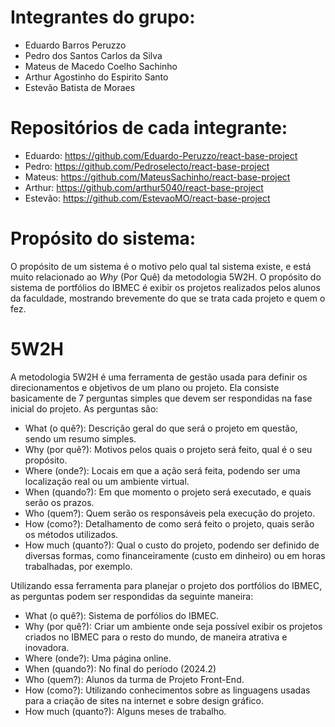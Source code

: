 # Integrantes do grupo:
- Eduardo Barros Peruzzo
- Pedro dos Santos Carlos da Silva
- Mateus de Macedo Coelho Sachinho
- Arthur Agostinho do Espirito Santo
- Estevão Batista de Moraes

# Repositórios de cada integrante:
- Eduardo: https://github.com/Eduardo-Peruzzo/react-base-project
- Pedro: https://github.com/Pedroselecto/react-base-project
- Mateus: https://github.com/MateusSachinho/react-base-project
- Arthur: https://github.com/arthur5040/react-base-project
- Estevão: https://github.com/EstevaoMO/react-base-project

# Propósito do sistema:
O propósito de um sistema é o motivo pelo qual tal sistema existe, e está muito relacionado ao  _Why_ (Por Quê) da metodologia 5W2H. O propósito do sistema de portfólios do IBMEC é exibir os projetos realizados pelos alunos da faculdade, mostrando brevemente do que se trata cada projeto e quem o fez.

# 5W2H
A metodologia 5W2H é uma ferramenta de gestão usada para definir os direcionamentos e objetivos de um plano ou projeto. Ela consiste basicamente de 7 perguntas simples que devem ser respondidas na fase inicial do projeto. As perguntas são:
- What (o quê?): Descrição geral do que será o projeto em questão, sendo um resumo simples.
- Why (por quê?): Motivos pelos quais o projeto será feito, qual é o seu propósito.
- Where (onde?): Locais em que a ação será feita, podendo ser uma localização real ou um ambiente virtual.
- When (quando?): Em que momento o projeto será executado, e quais serão os prazos.
- Who (quem?): Quem serão os responsáveis pela execução do projeto.
- How (como?): Detalhamento de como será feito o projeto, quais serão os métodos utilizados.
- How much (quanto?): Qual o custo do projeto, podendo ser definido de diversas formas, como financeiramente (custo em dinheiro) ou em horas trabalhadas, por exemplo.

Utilizando essa ferramenta para planejar o projeto dos portfólios do IBMEC, as perguntas podem ser respondidas da seguinte maneira:
- What (o quê?): Sistema de porfólios do IBMEC.
- Why (por quê?): Criar um ambiente onde seja possível exibir os projetos criados no IBMEC para o resto do mundo, de maneira atrativa e inovadora.
- Where (onde?): Uma página online.
- When (quando?): No final do período (2024.2)
- Who (quem?): Alunos da turma de Projeto Front-End.
- How (como?): Utilizando conhecimentos sobre as linguagens usadas para a criação de sites na internet e sobre design gráfico.
- How much (quanto?): Alguns meses de trabalho.
